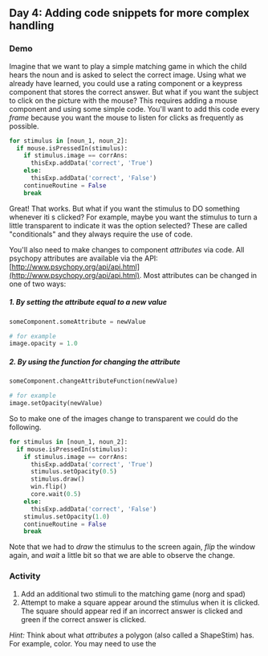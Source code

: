 ## Day 4: Adding code snippets for more complex handling

### Demo

Imagine that we want to play a simple matching game in which the child hears the noun and is asked to select the correct image. Using what we already have learned, you could use a rating component or a keypress component that stores the correct answer. But what if you want the subject to click on the picture with the mouse?  This requires adding a mouse component and using some simple code.  You'll want to add this code every *frame* because you want the mouse to listen for clicks as frequently as possible.

```python
for stimulus in [noun_1, noun_2]:
  if mouse.isPressedIn(stimulus):
    if stimulus.image == corrAns:
      thisExp.addData('correct', 'True')
    else: 
      thisExp.addData('correct', 'False')
    continueRoutine = False
    break
```

Great! That works. But what if you want the stimulus to DO something whenever iti s clicked?  For example, maybe you want the stimulus to turn a little transparent to indicate it was the option selected?  These are called "conditionals" and they always require the use of code.

You'll also need to make changes to component *attributes* via code.  All psychopy attributes are available via the API: [http://www.psychopy.org/api/api.html](http://www.psychopy.org/api/api.html).  Most attributes can be changed in one of two ways:

##### 1. By setting the attribute equal to a new value

```python
someComponent.someAttribute = newValue

# for example
image.opacity = 1.0
```

##### 2. By using the function for changing the attribute

```python
someComponent.changeAttributeFunction(newValue)

# for example
image.setOpacity(newValue)
```

So to make one of the images change to transparent we could do the following.

```python
for stimulus in [noun_1, noun_2]:
  if mouse.isPressedIn(stimulus):
    if stimulus.image == corrAns:
      thisExp.addData('correct', 'True')
      stimulus.setOpacity(0.5)
      stimulus.draw()
      win.flip()
      core.wait(0.5)
    else:
      thisExp.addData('correct', 'False')
    stimulus.setOpacity(1.0)
    continueRoutine = False
    break
```

Note that we had to *draw* the stimulus to the screen again, *flip* the window again, and *wait* a little bit so that we are able to observe the change.

### Activity

1. Add an additional two stimuli to the matching game (norg and spad)
2. Attempt to make a square appear around the stimulus when it is clicked.  The square should appear red if an incorrect answer is clicked and green if the correct answer is clicked.

*Hint:* Think about what *attributes* a polygon (also called a ShapeStim) has.  For example, color.  You may need to use the 
